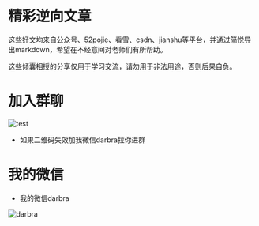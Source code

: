 # 精彩逆向文章

这些好文均来自公众号、52pojie、看雪、csdn、jianshu等平台，并通过简悦导出markdown，希望在不经意间对老师们有所帮助。

这些倾囊相授的分享仅用于学习交流，请勿用于非法用途，否则后果自负。

# 加入群聊

 ![test](https://mmbiz.qpic.cn/mmbiz_jpg/8ib9picwJag1bojOUv5pia40maBeHdVHARfFwdGtA0okIAUKcnGWVXrxaLVYWZ7wqpyRoiaeib20XgSZLBf7iaXtlibcg/0?wx_fmt=jpeg)

 - 如果二维码失效加我微信darbra拉你进群

# 我的微信

- 我的微信darbra

 ![darbra](https://mmbiz.qpic.cn/mmbiz_jpg/8ib9picwJag1aeDKswD86lurTGVBibOlEJDsucxRHKBPx7ofPJiaAjJPuWSNh9A7fEf5EXlM0gCqwMsCOsMENZ9picA/0?wx_fmt=jpeg)



